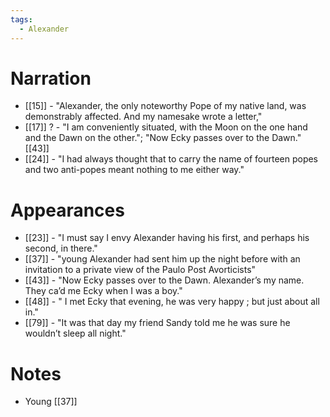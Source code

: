 ```yaml
---
tags:
  - Alexander
---
```


# Narration

- [[15]] - "Alexander, the only noteworthy Pope of my native land, was demonstrably affected. And my namesake wrote a letter,"
- [[17]] ? - "I am conveniently situated, with the Moon on the one hand and the Dawn on the other."; "Now Ecky passes over to the Dawn." [[43]]
- [[24]] - "I had always thought that to carry the name of fourteen popes and two anti-popes meant nothing to me either way."
# Appearances
- [[23]] - "I must say I envy Alexander having his first, and perhaps his second, in there."
- [[37]] - "young Alexander had sent him up the night before with an invitation to a private view of the Paulo Post Avorticists"
- [[43]] - "Now Ecky passes over to the Dawn. Alexander’s my name. They ca’d me Ecky when I was a boy."
- [[48]] - " I met Ecky that evening, he was very happy ; but just about all in."
- [[79]] - "It was that day my friend Sandy told me he was sure he wouldn’t sleep all night."
# Notes
- Young [[37]]
